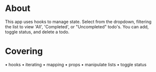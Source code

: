 # About

This app uses hooks to manage state. Select from the dropdown, filtering the list to view 'All', 'Completed', or "Uncompleted" todo's. You can add, toggle status, and delete a todo.

# Covering
• hooks
• iterating
• mapping
• props
• manipulate lists
• toggle status
